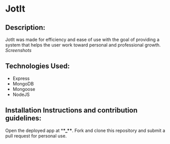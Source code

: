 # JotIt

## Description:

JotIt was made for efficiency and ease of use with the goal of providing a system that helps the user work toward personal and professional growth.
_Screenshots_

## Technologies Used:

- Express
- MongoDB
- Mongoose
- NodeJS

## Installation Instructions and contribution guidelines:

Open the deployed app at \***\*\_\*\***. Fork and clone this repository and submit a pull request for personal use.
